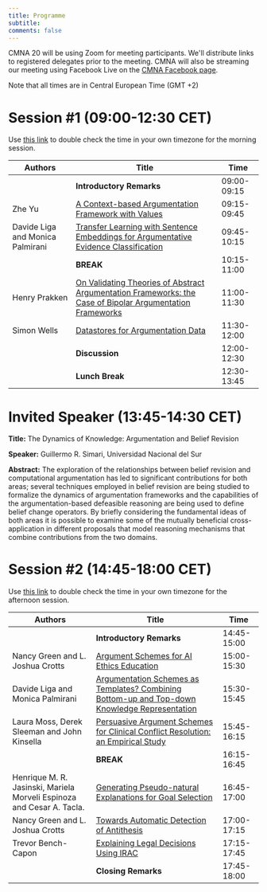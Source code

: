 ```yaml
---
title: Programme 
subtitle: 
comments: false
---
```


CMNA 20 will be using Zoom for meeting participants. We'll distribute links to registered delegates prior to the meeting. CMNA will also be streaming our meeting using Facebook Live on the [CMNA Facebook page](https://www.facebook.com/CMNAworkshops/).

Note that all times are in Central European Time (GMT +2)

# Session #1 (09:00-12:30 CET)

Use [this link](https://www.timeanddate.com/worldclock/fixedtime.html?msg=CMNA+Part+1+%28Italy+morning+time%29&iso=20200908T09&p1=215&ah=3&am=30) to double check the time in your own timezone for the morning session.

|  Authors | Title  | Time  |
|----------|---|---|
| | **Introductory Remarks** | 09:00-09:15 |
|  Zhe Yu | [A Context-based Argumentation Framework with Values](http://arg.napier.ac.uk/events/cmna/assets/papers/paper1.pdf)  | 09:15-09:45  | 
|  Davide Liga and Monica Palmirani | [Transfer Learning with Sentence Embeddings for Argumentative Evidence Classification](http://arg.napier.ac.uk/events/cmna/assets/papers/paper2.pdf)  |  09:45-10:15 | 
| | **BREAK** | 10:15-11:00 | 
|  Henry Prakken | [On Validating Theories of Abstract Argumentation Frameworks: the Case of Bipolar Argumentation Frameworks](http://arg.napier.ac.uk/events/cmna/assets/papers/paper3.pdf) | 11:00-11:30 |
|  Simon Wells   | [Datastores for Argumentation Data](http://arg.napier.ac.uk/events/cmna/assets/papers/paper4.pdf)  | 11:30-12:00  | 
| | **Discussion** | 12:00-12:30 |
| | **Lunch Break** | 12:30-13:45 |

# Invited Speaker (13:45-14:30 CET)

**Title:** The Dynamics of Knowledge: Argumentation and Belief Revision

**Speaker:** Guillermo R. Simari, Universidad Nacional del Sur

**Abstract:** The exploration of the relationships between belief revision and computational argumentation has led to significant contributions for both areas; several techniques employed in belief revision are being studied to formalize the dynamics of argumentation frameworks and the capabilities of the argumentation-based defeasible reasoning are being used to define belief change operators. By briefly considering the fundamental ideas of both areas it is possible to examine some of the mutually beneficial cross-application in different proposals that model reasoning mechanisms that combine contributions from the two domains.

# Session #2 (14:45-18:00 CET)

Use [this link](https://www.timeanddate.com/worldclock/fixedtime.html?msg=CMNA+Part+1+%28Italy+morning+time%29&iso=20200908T1445&p1=215&ah=3&am=15) to double check the time in your own timezone for the afternoon session.


|  Authors | Title  | Time  |
|----------|---|---|
| | **Introductory Remarks** | 14:45-15:00 |
| Nancy Green and L. Joshua Crotts  | [Argument Schemes for AI Ethics Education](http://arg.napier.ac.uk/events/cmna/assets/papers/paper5.pdf) | 15:00-15:30 | 
| Davide Liga and Monica Palmirani  | [Argumentation Schemes as Templates? Combining Bottom-up and Top-down Knowledge Representation](http://arg.napier.ac.uk/events/cmna/assets/papers/paper6.pdf) | 15:30-15:45 |  
| Laura Moss, Derek Sleeman and John Kinsella | [Persuasive Argument Schemes for Clinical Conflict Resolution: an Empirical Study](http://arg.napier.ac.uk/events/cmna/assets/papers/paper7.pdf) | 15:45-16:15 |
| | **BREAK** | 16:15-16:45 |
| Henrique M. R. Jasinski, Mariela Morveli Espinoza and Cesar A. Tacla. | [Generating Pseudo-natural Explanations for Goal Selection](http://arg.napier.ac.uk/events/cmna/assets/papers/paper8.pdf) | 16:45-17:00 |
| Nancy Green and L. Joshua Crotts | [Towards Automatic Detection of Antithesis](http://arg.napier.ac.uk/events/cmna/assets/papers/paper9.pdf) | 17:00-17:15 |
| Trevor Bench-Capon | [Explaining Legal Decisions Using IRAC](http://arg.napier.ac.uk/events/cmna/assets/papers/paper10.pdf) | 17:15-17:45 |
| | **Closing Remarks** | 17:45-18:00 |



